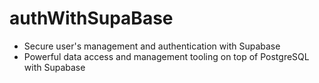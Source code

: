 # authWithSupaBase
- Secure user's management and authentication with Supabase
- Powerful data access and management tooling on top of PostgreSQL with Supabase
